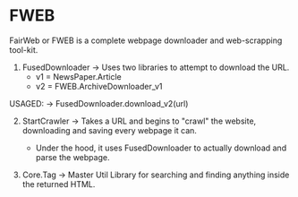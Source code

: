 # FWEB
FairWeb or FWEB is a complete webpage downloader and web-scrapping tool-kit.

1. FusedDownloader -> Uses two libraries to attempt to download the URL. 
    - v1 = NewsPaper.Article
    - v2 = FWEB.ArchiveDownloader_v1

USAGED:
-> FusedDownloader.download_v2(url)


2. StartCrawler -> Takes a URL and begins to "crawl" the website, downloading and saving every webpage it can.
    - Under the hood, it uses FusedDownloader to actually download and parse the webpage.

3. Core.Tag -> Master Util Library for searching and finding anything inside the returned HTML.
